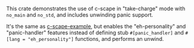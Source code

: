 This crate demonstrates the use of c-scape in "take-charge" mode with `no_main`
and `no_std`, and includes unwinding panic support.

It's the same as [c-scape-example], but enables the "eh-personality" and
"panic-handler" features instead of defining stub `#[panic_handler]` and
`#[lang = "eh_personality"]` functions, and performs an unwind.

[c-scape-example]: https://github.com/sunfishcode/c-ward/tree/main/example-crates/c-scape-example#readme
